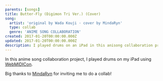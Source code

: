 ```yaml
---
parents: [songs]
title: Butter-Fly (Digimon Tri Ver.) (Cover)
song:
  artist: 'original by Wada Kouji · cover by MindaRyn'
  type: collab
  genre: 'ANIME SONG COLLABORATION'
created: 2017-01-20T00:00:00.000Z
updated: 2017-01-20T00:00:00.000Z
description: I played drums on an iPad in this anisong collaboration project.
---
```


In this anime song collaboration project,
I played drums on my iPad using [WebMIDICon](./webmidicon.md).

<template>
  <YouTube id="CHarkZrQH34" />
</template>

Big thanks to [MindaRyn](https://www.youtube.com/channel/UCI3GAvwaZwf1abbeREza8eA) for inviting me to do a collab!
